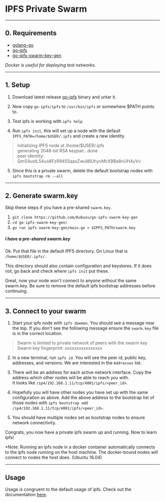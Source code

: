 # IPFS Private Swarm

----
## 0. Requirements

* [golang-go](https://golang.org/doc/)  
* [go-ipfs](https://dist.ipfs.io/#go-ipfs)    
* [go-ipfs-swarm-key-gen](https://github.com/Kubuxu/go-ipfs-swarm-key-gen)  
 

*Docker is useful for deploying test networks.*

----
## 1. Setup

1. Download latest release [go-ipfs](https://dist.ipfs.io/#go-ipfs) binary and untar it.  

2. Now copy ```go-ipfs/ipfs``` to ```/usr/bin/ipfs``` or somewhere $PATH points to.  

3. Test ipfs is working with ```ipfs help```  

4. Run ```ipfs init```, this will set up a node with the default ```IPFS_PATH=/home/$USER/.ipfs``` and create a new identity. 

> initializing IPFS node at /home/$USER/.ipfs  
generating 2048-bit RSA keypair...done  
peer identity: QmS4ustL54uo8FzR9455qaxZwuMiUhyvMcX9Ba8nUH4uVv  


5. Since this is a private swarm, delete the default bootstrap nodes with ```ipfs bootstrap rm --all```

 

----
## 2. Generate swarm.key

Skip these steps if you have a pre-shared ```swarm.key```.  

1. ```git clone https://github.com/Kubuxu/go-ipfs-swarm-key-gen```  
2. ```cd go-ipfs-swarm-key-gen/```  
3. ```go run ipfs-swarm-key-gen/main.go > $IPFS_PATH/swarm.key```  


##### I have a pre-shared swarm.key

Ok. Put that file in the default IPFS directory. On Linux that is ```/home/$USER/.ipfs/```.

This directory should also contain configuration and keystores. If it does not, go back and check where ```ipfs init``` put these.

Great, now your node won't connect to anyone without the same swarm.key. Be sure to remove the default ipfs bootstrap addresses before continuing. 


----
## 3. Connect to your swarm

1. Start your ipfs node with ```ipfs daemon```. You should see a message near the top. If you don't see the following message ensure the ```swarm.key``` file is in the correct location.

> Swarm is limited to private network of peers with the swarm key  
Swarm key fingerprint: xxxxxxxxxxxxxxxx

2. In a new terminal, run ```ipfs id```. You will see the peer id, public key, addresses, and versions. We are interested in the ```Addresses``` list.

3. There will be an address for each active network interface. Copy the address which other nodes will be able to reach you with.  
It looks like ```/ip4/192.168.1.11/tcp/4001/ipfs/<peer_id>```.

4. Hopefully you will have other nodes you have set up with the same configuration as above. Add the above address to the bootstrap list of those nodes with ```ipfs bootstrap add /ip4/192.168.1.11/tcp/4001/ipfs/<peer_id>```.

5. You should have multiple nodes set as bootstrap nodes to ensure network connectivity.

Congrats, you now have a private ipfs swarm up and running. Now to learn ipfs!

*Note: Running an ipfs node in a docker container automatically connects 
to the ipfs node running on the host machine. The docker-bound nodes will connect to nodes the host does. (Ubuntu 16.04)


----
## Usage

Usage is congruent to the default usage of ipfs. Check out the documentation [here](https://ipfs.io/docs/). 


